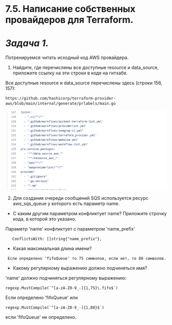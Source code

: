 # **7.5. Написание собственных провайдеров для Terraform.**

# *Задача 1.*

Потренируемся читать исходный код AWS провайдера.

1. Найдите, где перечислены все доступные resource и data_source, приложите ссылку на эти строки в коде на гитхабе.

Все доступные resource и data_source перечислены здесь (строки 156, 157):

```
https://github.com/hashicorp/terraform-provider-aws/blob/main/internal/generate/prlabels/main.go
```

![alt text](image/code.png "Code Strings")

2. Для создания очереди сообщений SQS используется ресурс aws_sqs_queue у которого есть параметр name.

 - С каким другим параметром конфликтует name? Приложите строчку кода, в которой это указано.

Параметр 'name' конфликтует с параметром 'name_prefix'

 ```
	ConflictsWith: []string{"name_prefix"},
 ```

 - Какая максимальная длина имени?

```
 Если определено 'fifoQueue' то 75 символов, если нет, то 80 символов.
```

 - Какому регулярному выражению должно подчиняться имя?

 'name' должно подчиняться регулярному выражению:

 ```
 regexp.MustCompile(`^[a-zA-Z0-9_-]{1,75}\.fifo$`)
 ```
 Если определено 'fifoQueue' или

 ```
regexp.MustCompile(`^[a-zA-Z0-9_-]{1,80}$`)
 ```

 если 'fifoQueue' не определено.